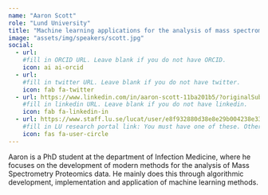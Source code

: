 ```yaml
---
name: "Aaron Scott"
role: "Lund University"
title: "Machine learning applications for the analysis of mass spectrometry proteomics data"
image: "assets/img/speakers/scott.jpg"
social:
  - url:
    #fill in ORCID URL. Leave blank if you do not have ORCID.
    icon: ai ai-orcid
  - url:
    #fill in twitter URL. Leave blank if you do not have twitter.
    icon: fab fa-twitter
  - url: https://www.linkedin.com/in/aaron-scott-11ba201b5/?originalSubdomain=se
    #fill in linkedin URL. Leave blank if you do not have linkedin.
    icon: fab fa-linkedin-in
  - url: https://www.staff.lu.se/lucat/user/e8f932880d38e8e29b004238e339415d
    #fill in LU research portal link: You must have one of these. Otherwise, leave blank.
    icon: fas fa-user-circle
---
```


Aaron is a PhD student at the department of Infection Medicine, where he focuses on the development of modern methods for the analysis of Mass Spectrometry Proteomics data. He mainly does this through algorithmic development, implementation and application of machine learning methods.
